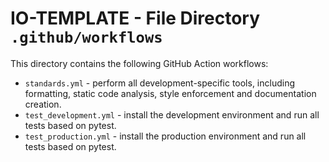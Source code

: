 # IO-TEMPLATE - File Directory **`.github/workflows`**

This directory contains the following GitHub Action workflows:

- `standards.yml` - perform all development-specific tools, including formatting, static code analysis, style enforcement and documentation creation.
- `test_development.yml` - install the development environment and run all tests based on pytest.
- `test_production.yml` - install the production environment and run all tests based on pytest.
